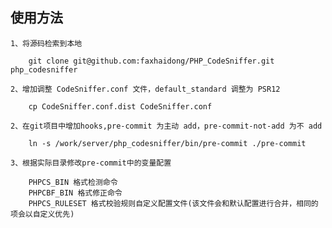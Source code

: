 ## 使用方法

    1、将源码检索到本地

        git clone git@github.com:faxhaidong/PHP_CodeSniffer.git php_codesniffer

    2、增加调整 CodeSniffer.conf 文件，default_standard 调整为 PSR12
    
        cp CodeSniffer.conf.dist CodeSniffer.conf

    2、在git项目中增加hooks,pre-commit 为主动 add，pre-commit-not-add 为不 add

        ln -s /work/server/php_codesniffer/bin/pre-commit ./pre-commit

    3、根据实际目录修改pre-commit中的变量配置
        
        PHPCS_BIN 格式检测命令
        PHPCBF_BIN 格式修正命令
        PHPCS_RULESET 格式校验规则自定义配置文件(该文件会和默认配置进行合并，相同的项会以自定义优先)
